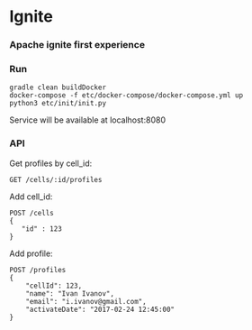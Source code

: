 # Ignite

### Apache ignite first experience

### Run
```
gradle clean buildDocker
docker-compose -f etc/docker-compose/docker-compose.yml up
python3 etc/init/init.py
```
Service will be available at localhost:8080

### API
Get profiles by cell_id:
```
GET /cells/:id/profiles
```
Add cell_id:
```
POST /cells
{
   "id" : 123
}
```
Add profile:
```
POST /profiles
{
    "cellId": 123,
    "name": "Ivan Ivanov",
    "email": "i.ivanov@gmail.com",
    "activateDate": "2017-02-24 12:45:00"
}
```
